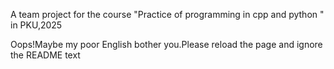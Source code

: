 A team project for the course "Practice of programming in cpp and python " in PKU,2025

Oops!Maybe my poor English bother you.Please reload the page and ignore the README text 